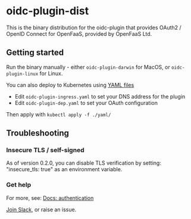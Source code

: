 oidc-plugin-dist
===

This is the binary distribution for the oidc-plugin that provides OAuth2 / OpenID Connect for OpenFaaS, provided by OpenFaaS Ltd.

## Getting started

Run the binary manually - either `oidc-plugin-darwin` for MacOS, or `oidc-plugin-linux` for Linux.

You can also deploy to Kubernetes using [YAML files](./yaml/)

* Edit `oidc-plugin-ingress.yaml` to set your DNS address for the plugin
* Edit `oidc-plugin-dep.yaml` to set your OAuth configuration

Then apply with `kubectl apply -f ./yaml/`

## Troubleshooting

### Insecure TLS / self-signed

As of version 0.2.0, you can disable TLS verification by setting: "insecure_tls: true" as an environment variable.

### Get help

For more, see: [Docs: authentication](https://docs.openfaas.com/reference/authentication/)

[Join Slack](https://slack.openfaas.io/), or raise an issue.
